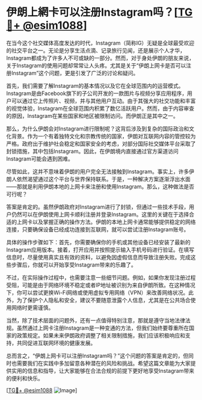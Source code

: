 # 伊朗上網卡可以注册Instagram吗？[[TG💪+ @esim1088](https://t.me/s/esim1088)]

在当今这个社交媒体高度发达的时代，Instagram（简称IG）无疑是全球最受欢迎的社交平台之一。无论是分享生活点滴、记录旅行见闻，还是展示个人才华，Instagram都成为了许多人不可或缺的一部分。然而，对于身处伊朗的朋友来说，关于Instagram的使用问题却常常让人头疼。尤其是关于“伊朗上网卡是否可以注册Instagram”这个问题，更是引发了广泛的讨论和疑问。

首先，我们需要了解Instagram的基本情况以及它在全球范围内的运营模式。Instagram是由Facebook旗下的子公司开发的一款图片与视频分享应用程序，用户可以通过它上传照片、视频，并与其他用户互动。由于其强大的社交功能和丰富的视觉体验，Instagram在全球范围内积累了数亿活跃用户。然而，由于内容审查的原因，Instagram在某些国家和地区被限制访问。而伊朗正是其中之一。

那么，为什么伊朗会对Instagram进行限制呢？这背后涉及到复杂的国际政治和文化背景。作为一个有着独特文化和宗教传统的国家，伊朗对互联网内容的管控较为严格。政府出于维护社会稳定和国家安全的考虑，对部分国际社交媒体平台采取了封锁措施，其中包括Instagram。因此，在伊朗境内直接通过官方渠道访问Instagram可能会遇到困难。

尽管如此，这并不意味着伊朗的用户完全无法接触到Instagram。事实上，许多伊朗人依然渴望通过这个平台与世界保持联系。于是，一种解决方案逐渐浮出水面——那就是利用伊朗本地的上网卡来注册和使用Instagram。那么，这种做法是否可行呢？

答案是肯定的。虽然伊朗政府对Instagram进行了封锁，但通过一些技术手段，用户仍然可以在伊朗使用上网卡顺利注册并登录Instagram。这里的关键在于选择合适的上网卡以及掌握正确的操作方法。伊朗的本地上网卡通常能够提供稳定的网络连接，只要确保设备已经成功连接到互联网，就可以尝试注册Instagram账号。

具体的操作步骤如下：首先，你需要确保你的手机或其他设备已经安装了最新的Instagram应用版本。接着，打开应用并按照提示输入手机号码进行验证。在填写信息时，尽量使用真实且有效的资料，以避免因虚假信息而导致注册失败。完成这些步骤后，你就可以开始享受Instagram带来的乐趣了。

不过，在实际操作过程中，也需要注意一些细节问题。例如，如果你发现注册过程受阻，可能是由于网络环境不稳定或者IP地址被识别为来自伊朗所致。在这种情况下，你可以尝试更换Wi-Fi网络或使用虚拟专用网络（VPN）来改善网络状况。此外，为了保护个人隐私和安全，建议不要随意泄露个人信息，尤其是在公共场合使用网络时更需谨慎。

当然，除了技术层面的问题外，还有一点值得特别注意，那就是遵守当地法律法规。虽然通过上网卡注册Instagram是一种变通的方法，但我们始终要尊重所在国家的政策规定。如果未来伊朗政府调整了相关限制措施，我们应该积极响应和支持，共同促进互联网环境的健康发展。

总而言之，“伊朗上网卡可以注册Instagram吗？”这个问题的答案是肯定的，但同时也需要我们在实践中多加留意各种潜在的风险和挑战。希望这篇文章能为大家提供实用的信息和指导，让大家能够在合法合规的前提下更好地享受Instagram带来的便利和快乐。

[[TG💪+ @esim1088](https://t.me/s/esim1088) ![Image](https://i.postimg.cc/4NQfJmqS/Snipaste-2025-05-13-00-14-12.png)]